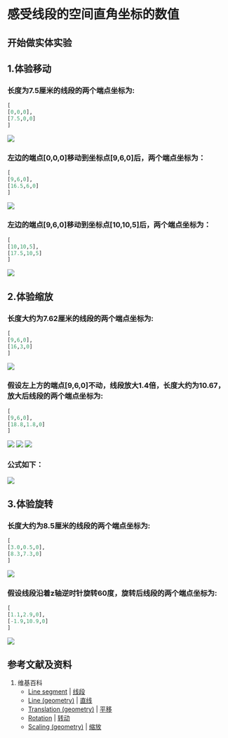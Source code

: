 # 感受线段的空间直角坐标的数值

## 开始做实体实验

## 1.体验移动

### 长度为7.5厘米的线段的两个端点坐标为: 
```python
[
[0,0,0],
[7.5,0,0]
]
```
![](/images/几何形体中点的空间直角坐标数值/感受线段的空间直角坐标的数值/1a1.jpg)

### 左边的端点[0,0,0]移动到坐标点[9,6,0]后，两个端点坐标为：
```python
[
[9,6,0],
[16.5,6,0]
]
```
![](/images/几何形体中点的空间直角坐标数值/感受线段的空间直角坐标的数值/1a2.jpg)

### 左边的端点[9,6,0]移动到坐标点[10,10,5]后，两个端点坐标为：
```python
[
[10,10,5],
[17.5,10,5]
]
```
![](/images/几何形体中点的空间直角坐标数值/感受线段的空间直角坐标的数值/1a3.jpg)

## 2.体验缩放

### 长度大约为7.62厘米的线段的两个端点坐标为: 
```python
[
[9,6,0],
[16,3,0]
]
```
![](/images/几何形体中点的空间直角坐标数值/感受线段的空间直角坐标的数值/2a1.jpg)

### 假设左上方的端点[9,6,0]不动，线段放大1.4倍，长度大约为10.67，放大后线段的两个端点坐标为: 
```python
[
[9,6,0],
[18.8,1.8,0]
]
```
![](/images/几何形体中点的空间直角坐标数值/感受线段的空间直角坐标的数值/2a2.jpg)
![](/images/几何形体中点的空间直角坐标数值/感受线段的空间直角坐标的数值/2a3.jpg)
![](/images/几何形体中点的空间直角坐标数值/感受线段的空间直角坐标的数值/2a4.jpg)

### 公式如下： 

![](/images/几何形体中点的空间直角坐标数值/感受线段的空间直角坐标的数值/2a5.jpg)

## 3.体验旋转

### 长度大约为8.5厘米的线段的两个端点坐标为: 
```python
[
[3.0,0.5,0],
[8.3,7.3,0]
]
```
![](/images/几何形体中点的空间直角坐标数值/感受线段的空间直角坐标的数值/3a1.jpg)

### 假设线段沿着z轴逆时针旋转60度，旋转后线段的两个端点坐标为: 
```python
[
[1.1,2.9,0],
[-1.9,10.9,0]
]
```
![](/images/几何形体中点的空间直角坐标数值/感受线段的空间直角坐标的数值/3a2.jpg)

## 参考文献及资料

1. 维基百科
	- [Line segment](https://en.wikipedia.org/wiki/Line_segment) | [线段](https://zh.wikipedia.org/wiki/%E7%BA%BF%E6%AE%B5)
	- [Line (geometry)](https://en.wikipedia.org/wiki/Line_(geometry)) | [直线](https://zh.wikipedia.org/wiki/%E7%9B%B4%E7%BA%BF) 
	- [Translation (geometry)](https://en.wikipedia.org/wiki/Translation_(geometry)) | [平移](https://zh.wikipedia.org/wiki/%E5%B9%B3%E7%A7%BB) 
	- [Rotation](https://en.wikipedia.org/wiki/Rotation) |  [转动](https://zh.wikipedia.org/wiki/%E8%BD%AC%E5%8A%A8) 
	- [Scaling (geometry)](https://en.wikipedia.org/wiki/Scaling_(geometry)) | [缩放](https://zh.wikipedia.org/wiki/%E7%BC%A9%E6%94%BE) 
 
